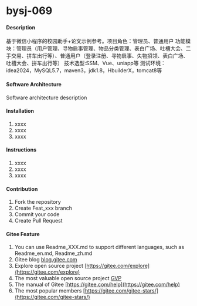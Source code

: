 # bysj-069

#### Description
基于微信小程序的校园助手+论文示例参考。项目角色：管理员、普通用户
功能模块：管理员（用户管理、寻物启事管理、物品分类管理、表白广场、吐槽大会、二手交易、拼车出行等）、普通用户（登录注册、寻物启事、失物招领、表白广场、吐槽大会、拼车出行等）
技术选型:SSM、Vue、uniapp等
测试环境：idea2024，MySQL5.7，maven3，jdk1.8，HbuilderX，tomcat8等

#### Software Architecture
Software architecture description

#### Installation

1.  xxxx
2.  xxxx
3.  xxxx

#### Instructions

1.  xxxx
2.  xxxx
3.  xxxx

#### Contribution

1.  Fork the repository
2.  Create Feat_xxx branch
3.  Commit your code
4.  Create Pull Request


#### Gitee Feature

1.  You can use Readme\_XXX.md to support different languages, such as Readme\_en.md, Readme\_zh.md
2.  Gitee blog [blog.gitee.com](https://blog.gitee.com)
3.  Explore open source project [https://gitee.com/explore](https://gitee.com/explore)
4.  The most valuable open source project [GVP](https://gitee.com/gvp)
5.  The manual of Gitee [https://gitee.com/help](https://gitee.com/help)
6.  The most popular members  [https://gitee.com/gitee-stars/](https://gitee.com/gitee-stars/)
